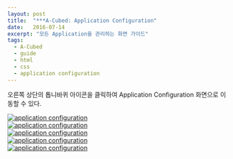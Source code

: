 ```yaml
---
layout: post
title:  "***A-Cubed: Application Configuration"
date:   2016-07-14
excerpt: "모든 Application을 관리하는 화면 가이드"
tags:
  - A-Cubed
  - guide
  - html
  - css
  - application configuration
---
```


오른쪽 상단의 톱니바퀴 아이콘을 클릭하여 Application Configuration 화면으로 이동할 수 있다.

<a href="{{ site.url }}/images/works/20160714/image-1.jpg"><img src="{{ site.url }}/images/works/20160714/image-1.jpg" alt="application configuration"></a>
<br>
<a href="{{ site.url }}/images/works/20160714/image-2.jpg"><img src="{{ site.url }}/images/works/20160714/image-2.jpg" alt="application configuration"></a>
<br>
<a href="{{ site.url }}/images/works/20160714/image-3.jpg"><img src="{{ site.url }}/images/works/20160714/image-3.jpg" alt="application configuration"></a>
<br>
<a href="{{ site.url }}/images/works/20160714/image-4.jpg"><img src="{{ site.url }}/images/works/20160714/image-4.jpg" alt="application configuration"></a>
<br>
<a href="{{ site.url }}/images/works/20160714/image-5.jpg"><img src="{{ site.url }}/images/works/20160714/image-5.jpg" alt="application configuration"></a>